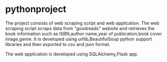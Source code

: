 # pythonproject
The project consists of web scraping script and web application. 
The web scraping script scraps data from "goodreads" website and retrieves the book information such as ISBN,author name,year of publication,book cover image,genre.
It is developed using urllib,BeautifulSoup python support libraries and then exported to csv and json format.

The web application is developed using SQLAlchemy,Flask app.
